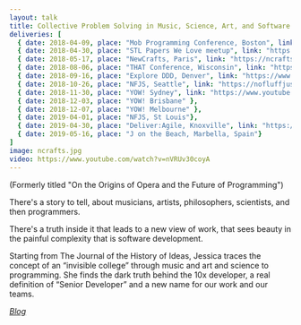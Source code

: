```yaml
---
layout: talk
title: Collective Problem Solving in Music, Science, Art, and Software
deliveries: [
  { date: 2018-04-09, place: "Mob Programming Conference, Boston", link: "https://agilegamesnewengland.com/index.php/mob-programming-conference/mob-programming-speakers/179-shared-mental-models" },
  { date: 2018-04-30, place: "STL Papers We Love meetup", link: "https://www.meetup.com/Papers-We-Love-in-saint-louis/events/249746024/" },
  { date: 2018-05-17, place: "NewCrafts, Paris", link: "https://ncrafts.io"},
  { date: 2018-08-06, place: "THAT Conference, Wisconsin", link: "https://www.youtube.com/watch?v=Lp-Xqj8wSMg" },
  { date: 2018-09-16, place: "Explore DDD, Denver", link: "https://www.youtube.com/watch?v=nVRUv30coyA" },
  { date: 2018-10-26, place: "NFJS, Seattle", link: "https://nofluffjuststuff.com/conference/seattle/2018/10/schedule" },
  { date: 2018-11-30, place: "YOW! Sydney", link: "https://www.youtube.com/watch?v=pPKemLH5y5c" },
  { date: 2018-12-03, place: "YOW! Brisbane" },
  { date: 2018-12-07, place: "YOW! Melbourne" },
  { date: 2019-04-01, place: "NFJS, St Louis"},
  { date: 2019-04-30, place: "Deliver:Agile, Knoxville", link: "https://www.agilealliance.org/resources/sessions/the-origins-of-opera-and-the-future-of-programming-jessica-kerr/"}
  { date: 2019-05-16, place: "J on the Beach, Marbella, Spain"}
]
image: ncrafts.jpg
video: https://www.youtube.com/watch?v=nVRUv30coyA
---
```


(Formerly titled "On the Origins of Opera and the Future of Programming")

There's a story to tell, about musicians, artists, philosophers, scientists, and then programmers.

There's a truth inside it that leads to a new view of work, that sees beauty in the painful complexity that is software development.

Starting from The Journal of the History of Ideas, Jessica traces the concept of an “invisible college” through music and art and science to programming. She finds the dark truth behind the 10x developer, a real definition of “Senior Developer” and a new name for our work and our teams.

[*Blog*](https://the-composition.com/the-origins-of-opera-and-the-future-of-programming-bcdaf8fbe960)
